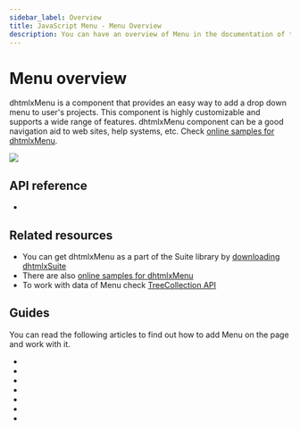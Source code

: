 ```yaml
---
sidebar_label: Overview
title: JavaScript Menu - Menu Overview 
description: You can have an overview of Menu in the documentation of the DHTMLX JavaScript UI library. Browse developer guides and API reference, try out code examples and live demos, and download a free 30-day evaluation version of DHTMLX Suite 7.
---
```


# Menu overview

dhtmlxMenu is a component that provides an easy way to add a drop down menu to user's projects. This component is highly customizable and supports a wide range of features. dhtmlxMenu component can be a good navigation aid to web sites, help systems, etc. Check [online samples for dhtmlxMenu](https://snippet.dhtmlx.com/all?text=%23menu).

![](../assets/menu/menu_front.png)

## API reference

- [](menu/api/api_overview.md)

## Related resources

- You can get dhtmlxMenu as a part of the Suite library by [downloading dhtmlxSuite](https://dhtmlx.com/docs/products/dhtmlxSuite/download.shtml)
- There are also [online samples for dhtmlxMenu](https://snippet.dhtmlx.com/all?text=%23menu)
- To work with data of Menu check [TreeCollection API](tree_collection/index.md)

## Guides

You can read the following articles to find out how to add Menu on the page and work with it.

- [](menu/how_to_start.md)
- [](menu/configuring_menu_items.md)
- [](menu/data_loading.md)
- [](menu/work_with_menu.md)
- [](menu/creating_context_menu.md)
- [](menu/customization.md)
- [](menu/handling_events.md)
